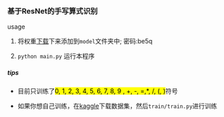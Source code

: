 ### 基于ResNet的手写算式识别

usage

1. 将权重[下载](https://wwm.lanzoub.com/ile0T054abvc)下来添加到`model`文件夹中;
   密码:be5q

2. `python main.py` 运行本程序


##### tips
* 目前只训练了<mark>0, 1, 2, 3, 4, 5, 6, 7, 8, 9 , +, -, =,*, /, (, )</mark>符号

* 如果你想自己训练，在[kaggle](https://www.kaggle.com/xainano/handwrittenmathsymbols)下载数据集，然后`train/train.py`进行训练
